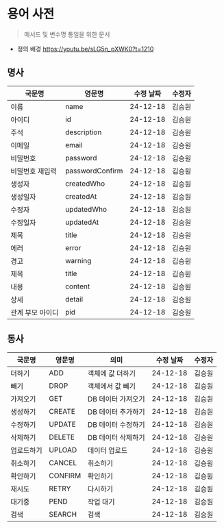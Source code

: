 # 용어 사전 

> 메서드 및 변수명  통일을 위한 문서 
- 정의 배경 https://youtu.be/sLG5n_pXWK0?t=1210

## 명사
| 국문명 | 영문명 | 수정 날짜| 수정자|
|--------|------|------|------|
| 이름 |  name |  24-12-18 | 김승원
| 아이디 |id |  24-12-18 | 김승원
| 주석 | description | 24-12-18 | 김승원
| 이메일 | email | 24-12-18 | 김승원
| 비밀번호 | password | 24-12-18 | 김승원
| 비밀번호 재입력 | passwordConfirm | 24-12-18 | 김승원
| 생성자 | createdWho | 24-12-18 | 김승원
| 생성일자 | createdAt | 24-12-18 | 김승원
| 수정자 | updatedWho | 24-12-18 | 김승원
| 수정일자 | updatedAt | 24-12-18 | 김승원
| 제목 | title | 24-12-18 | 김승원
| 에러 | error | 24-12-18 | 김승원
| 경고 | warning | 24-12-18 | 김승원
| 제목 | title | 24-12-18 | 김승원
| 내용 | content | 24-12-18 | 김승원
| 상세 | detail | 24-12-18 | 김승원
| 관계 부모 아이디 | pid | 24-12-18 | 김승원

## 동사
| 국문명 | 영문명 | 의미 | 수정 날짜| 수정자 |
|--------|------|------|------|------|
| 더하기 | ADD | 객체에 값 더하기  | 24-12-18 | 김승원
| 빼기 | DROP | 객체에서 값 빼기 | 24-12-18 | 김승원
| 가져오기 | GET | DB 데이터 가져오기 | 24-12-18 | 김승원
| 생성하기 | CREATE | DB 데이터 추가하기 | 24-12-18 | 김승원
| 수정하기 | UPDATE | DB 데이터 수정하기 | 24-12-18 | 김승원
| 삭제하기 | DELETE | DB 데이터 삭제하기 | 24-12-18 | 김승원
| 업로드하기 | UPLOAD | 데이터 업로드 | 24-12-18 | 김승원
| 취소하기 | CANCEL | 취소하기 | 24-12-18 | 김승원
| 확인하기 | CONFIRM | 확인하기 | 24-12-18 | 김승원
| 재시도 | RETRY | 다시하기 | 24-12-18  | 김승원
| 대기중 | PEND | 작업 대기 | 24-12-18 | 김승원
| 검색 | SEARCH | 검색 | 24-12-18 | 김승원



